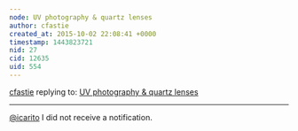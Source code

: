 ```yaml
---
node: UV photography & quartz lenses
author: cfastie
created_at: 2015-10-02 22:08:41 +0000
timestamp: 1443823721
nid: 27
cid: 12635
uid: 554
---
```




[cfastie](../profile/cfastie) replying to: [UV photography & quartz lenses](../notes/warren/12-12-2010/uv-photography-quartz-lenses)

----
[@icarito](/profile/icarito) I did not receive a notification. 
